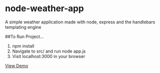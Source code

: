 # node-weather-app

A simple weather application made with node, express and the handlebars templating engine

##To Run Project...

1. npm install
2. Navigate to src/ and run node app.js
3. Visit localhost:3000 in your browser

[View Demo](https://roberts-node-weather-app.herokuapp.com/)
